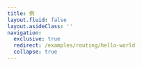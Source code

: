 ```yaml
---
title: 例
layout.fluid: false
layout.asideClass: ''
navigation:
  exclusive: true
  redirect: /examples/routing/hello-world
  collapse: true
---
```

